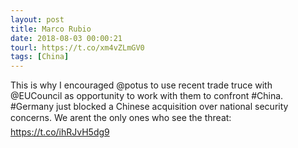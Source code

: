 ```yaml
---
layout: post
title: Marco Rubio
date: 2018-08-03 00:00:21
tourl: https://t.co/xm4vZLmGV0
tags: [China]
---
```

This is why I encouraged @potus to use recent trade truce with @EUCouncil as opportunity to work with them to confront #China. #Germany just blocked a Chinese acquisition over national security concerns. We arent the only ones who see the threat: https://t.co/ihRJvH5dg9